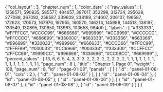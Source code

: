 {
  "col_layout" : 3,
  "chapter_num" : 1,
  "color_data" : {
    "raw_values" : [
      1258571,
      590935,
      585577,
      484957,
      387017,
      352298,
      312734,
      295638,
      277088,
      267092,
      258587,
      239609,
      238199,
      214607,
      206137,
      196587,
      172623,
      170573,
      167976,
      167955,
      160570,
      146214,
      145988,
      144513,
      138197,
      133549,
      130895,
      130650,
      113963,
      103658,
      96400
    ],
    "labels" : [
      "#333333",
      "#FFFFCC",
      "#CCCC99",
      "#666666",
      "#999999",
      "#CC9999",
      "#CCCCCC",
      "#FFCCCC",
      "#666699",
      "#330000",
      "#663333",
      "#333366",
      "#663366",
      "#996699",
      "#330033",
      "#999966",
      "#666633",
      "#CCCC66",
      "#FFCC99",
      "#FFFF99",
      "#000033",
      "#CC9966",
      "#003333",
      "#333300",
      "#CCFFCC",
      "#FFCC66",
      "#9999CC",
      "#996666",
      "#336666",
      "#CC99CC",
      "#669999"
    ],
    "percent_values" : [
      13,
      6,
      6,
      5,
      4,
      3,
      3,
      3,
      2,
      2,
      2,
      2,
      2,
      2,
      2,
      2,
      1,
      1,
      1,
      1,
      1,
      1,
      1,
      1,
      1,
      1,
      1,
      1,
      1,
      1,
      1
    ],
    "page_num" : 8
  },
  "title" : "Chapter 1, Page 0",
  "weight" : 108,
  "page_num" : 8,
  "id" : "page-01-08",
  "panels" : [
    [
      {
        "id" : "panel-01-08-01",
        "cols" : 2
      },
      {
        "id" : "panel-01-08-03"
      }
    ],
    [
      {
        "id" : "panel-01-08-04"
      },
      {
        "id" : "panel-01-08-05"
      },
      {
        "id" : "panel-01-08-06"
      }
    ],
    [
      {
        "id" : "panel-01-08-07"
      },
      {
        "id" : "panel-01-08-08"
      },
      {
        "id" : "panel-01-08-09"
      }
    ]
  ]
}
